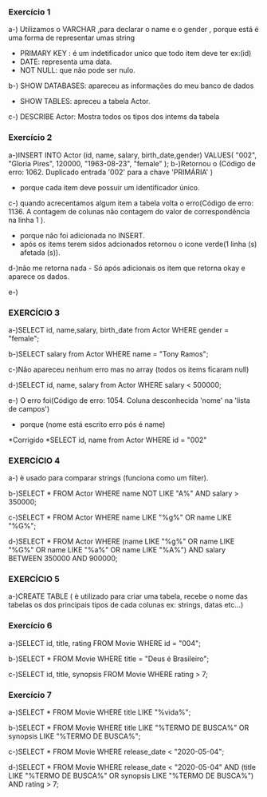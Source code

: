 ### Exercício 1

a-) Utilizamos o VARCHAR ,para declarar o  name e o gender , porque está é uma forma de representar umas string
* PRIMARY KEY : é um indetificador unico que todo item deve ter ex:(id)
* DATE: representa uma data.
* NOT NULL: que não pode ser nulo.

b-) SHOW DATABASES: apareceu as informações do meu banco de dados
* SHOW TABLES: apreceu a tabela Actor.

c-)  DESCRIBE Actor: Mostra todos os tipos dos intems da tabela

### Exercício 2

a-)INSERT INTO Actor (id, name, salary, birth_date,gender)
VALUES(
  "002", 
  "Gloria Pires",
  120000,
  "1963-08-23", 
  "female"
);
b-)Retornou o (Código de erro: 1062. Duplicado entrada '002' para a chave 'PRIMÁRIA' )
* porque cada item deve possuir um identificador único.

c-) quando acrecentamos algum item a tabela volta o erro(Código de erro: 1136. A contagem de colunas não contagem do valor de correspondência na linha 1 ). 
* porque não foi adicionada no INSERT.
* após os items terem sidos adcionados retornou o icone verde(1 linha (s) afetada (s)).

d-)não me retorna nada - Só após adicionais os item que retorna okay e aparece os dados.

e-)

### EXERCÍCIO 3

a-)SELECT id, name,salary, birth_date from Actor WHERE gender = "female"; 

b-)SELECT salary from Actor WHERE name = "Tony Ramos";

c-)Não apareceu nenhum erro mas no array (todos os items ficaram null)

d-)SELECT id, name, salary from Actor WHERE salary < 500000;

e-) O erro foi(Código de erro: 1054. Coluna desconhecida 'nome' na 'lista de campos')
* porque (nome está escrito erro pós é name)

*Corrigido
*SELECT id, name from Actor WHERE id = "002"

### EXERCÍCIO 4

a-) è usado para comparar strings (funciona como um filter).

b-)SELECT * FROM Actor
WHERE name NOT LIKE "A%" AND salary > 350000;

c-)SELECT * FROM Actor
WHERE name LIKE "%g%" OR name LIKE "%G%";

d-)SELECT * FROM Actor
WHERE 
	(name LIKE "%g%" OR name LIKE "%G%" OR name LIKE "%a%" OR name LIKE "%A%")
  AND salary BETWEEN 350000 AND 900000;

### EXERCÍCIO 5

a-)CREATE TABLE ( è utilizado para criar uma tabela, recebe o nome das tabelas os dos principais tipos de cada colunas ex: strings, datas etc...)

### Exercício 6

a-)SELECT id, title, rating FROM Movie WHERE id = "004";

b-)SELECT * FROM Movie WHERE title = "Deus é Brasileiro";

c-)SELECT id, title, synopsis FROM Movie WHERE rating > 7;

### Exercício 7

a-)SELECT * FROM Movie
WHERE title LIKE "%vida%";

b-)SELECT * FROM Movie
WHERE title LIKE "%TERMO DE BUSCA%" OR
      synopsis LIKE "%TERMO DE BUSCA%";

c-)SELECT * FROM Movie
WHERE release_date < "2020-05-04";

d-)SELECT * FROM Movie
WHERE release_date < "2020-05-04" AND 
      (title LIKE "%TERMO DE BUSCA%" OR
      synopsis LIKE "%TERMO DE BUSCA%") AND rating > 7;

		
